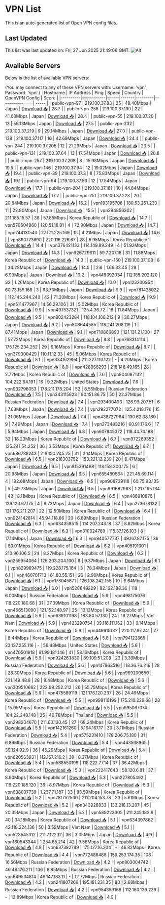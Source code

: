 # VPN List

This is an auto-generated list of Open VPN config files.

## Last Updated

This list was last updated on: Fri, 27 Jun 2025 21:49:06 GMT.
![Alt](https://repobeats.axiom.co/api/embed/186b98318ef1479477931607c1ad7d823f12451f.svg "Repobeats analytics image")

## Available Servers

Below is the list of available VPN servers:

(You may connect to any of these VPN servers with: Username: 'vpn', Password: 'vpn'.)
| Hostname | IP Address | Ping | Speed | Country | OpenVPN Config | Score |
|----------|------------|------|-------|---------|----------------| ----- |
| public-vpn-97 | 219.100.37.83 | 25 | 48.40Mbps | Japan | [Download 📥](./configs/server_0_JP.ovpn) | 28.7 |
| public-vpn-258 | 219.100.37.190 | 22 | 41.68Mbps | Japan | [Download 📥](./configs/server_1_JP.ovpn) | 28.4 |
| public-vpn-55 | 219.100.37.20 | 13 | 56.13Mbps | Japan | [Download 📥](./configs/server_2_JP.ovpn) | 27.5 |
| public-vpn-232 | 219.100.37.219 | 9 | 29.14Mbps | Japan | [Download 📥](./configs/server_3_JP.ovpn) | 27.0 |
| public-vpn-138 | 219.100.37.117 | 16 | 42.69Mbps | Japan | [Download 📥](./configs/server_4_JP.ovpn) | 24.4 |
| public-vpn-244 | 219.100.37.205 | 12 | 21.29Mbps | Japan | [Download 📥](./configs/server_5_JP.ovpn) | 23.5 |
| public-vpn-131 | 219.100.37.64 | 13 | 17.54Mbps | Japan | [Download 📥](./configs/server_6_JP.ovpn) | 20.8 |
| public-vpn-257 | 219.100.37.208 | 8 | 15.98Mbps | Japan | [Download 📥](./configs/server_7_JP.ovpn) | 19.5 |
| public-vpn-146 | 219.100.37.94 | 12 | 19.02Mbps | Japan | [Download 📥](./configs/server_8_JP.ovpn) | 19.4 |
| public-vpn-39 | 219.100.37.3 | 8 | 75.83Mbps | Japan | [Download 📥](./configs/server_9_JP.ovpn) | 19.1 |
| public-vpn-94 | 219.100.37.56 | 12 | 17.54Mbps | Japan | [Download 📥](./configs/server_10_JP.ovpn) | 17.7 |
| public-vpn-204 | 219.100.37.181 | 10 | 44.84Mbps | Japan | [Download 📥](./configs/server_11_JP.ovpn) | 17.2 |
| public-vpn-251 | 219.100.37.223 | 20 | 20.84Mbps | Japan | [Download 📥](./configs/server_12_JP.ovpn) | 16.2 |
| vpn193195706 | 180.53.251.230 | 11 | 22.80Mbps | Japan | [Download 📥](./configs/server_13_JP.ovpn) | 15.5 |
| vpn294856302 | 211.185.15.57 | 36 | 57.85Mbps | Korea Republic of | [Download 📥](./configs/server_14_KR.ovpn) | 14.7 |
| vpn570604960 | 120.51.18.81 | 4 | 72.90Mbps | Japan | [Download 📥](./configs/server_15_JP.ovpn) | 14.7 |
| vpn744131540 | 27.121.225.169 | 15 | 4.21Mbps | Japan | [Download 📥](./configs/server_16_JP.ovpn) | 14.6 |
| vpn890773690 | 220.116.226.67 | 28 | 8.95Mbps | Korea Republic of | [Download 📥](./configs/server_17_KR.ovpn) | 14.4 |
| vpn376421133 | 114.149.89.249 | 4 | 51.92Mbps | Japan | [Download 📥](./configs/server_18_JP.ovpn) | 14.3 |
| vpn926729611 | 59.7.207.18 | 31 | 11.88Mbps | Korea Republic of | [Download 📥](./configs/server_19_KR.ovpn) | 14.3 |
| public-vpn-150 | 219.100.37.108 | 8 | 34.28Mbps | Japan | [Download 📥](./configs/server_20_JP.ovpn) | 14.0 |
| 2i6 | 1.66.33.45 | 28 | 6.99Mbps | Japan | [Download 📥](./configs/server_21_JP.ovpn) | 10.2 |
| vpn448392034 | 112.185.202.120 | 32 | 1.26Mbps | Korea Republic of | [Download 📥](./configs/server_22_KR.ovpn) | 10.0 |
| vpn123200954 | 60.73.159.168 | 3 | 63.73Mbps | Japan | [Download 📥](./configs/server_23_JP.ovpn) | 9.9 |
| vpn781425022 | 112.145.244.240 | 42 | 71.30Mbps | Korea Republic of | [Download 📥](./configs/server_24_KR.ovpn) | 9.9 |
| vpn511477967 | 14.56.29.106 | 31 | 5.02Mbps | Korea Republic of | [Download 📥](./configs/server_25_KR.ovpn) | 9.9 |
| vpn497537321 | 125.4.36.72 | 18 | 11.84Mbps | Japan | [Download 📥](./configs/server_26_JP.ovpn) | 9.5 |
| vpn802423284 | 118.104.106.212 | 9 | 30.27Mbps | Japan | [Download 📥](./configs/server_27_JP.ovpn) | 9.2 |
| vpn808644585 | 118.241.208.119 | 1 | 87.41Mbps | Japan | [Download 📥](./configs/server_28_JP.ovpn) | 9.1 |
| vpn710866893 | 121.131.21.100 | 27 | 57.72Mbps | Korea Republic of | [Download 📥](./configs/server_29_KR.ovpn) | 8.8 |
| vpn768314114 | 175.125.234.252 | 29 | 9.16Mbps | Korea Republic of | [Download 📥](./configs/server_30_KR.ovpn) | 8.7 |
| vpn379300429 | 110.11.12.33 | 45 | 5.06Mbps | Korea Republic of | [Download 📥](./configs/server_31_KR.ovpn) | 8.1 |
| vpn334162994 | 211.227.110.122 | - | 4.20Mbps | Korea Republic of | [Download 📥](./configs/server_32_KR.ovpn) | 8.0 |
| vpn428966293 | 218.146.49.165 | 28 | 2.77Mbps | Korea Republic of | [Download 📥](./configs/server_33_KR.ovpn) | 7.6 |
| vpn904087132 | 104.222.94.191 | 16 | 9.32Mbps | United States | [Download 📥](./configs/server_34_US.ovpn) | 7.6 |
| vpn932796053 | 178.211.178.204 | 52 | 8.55Mbps | Russian Federation | [Download 📥](./configs/server_35_RU.ovpn) | 7.5 |
| vpn343115623 | 90.151.86.75 | 50 | 22.37Mbps | Russian Federation | [Download 📥](./configs/server_36_RU.ovpn) | 7.4 |
| vpn293400493 | 126.99.207.51 | 6 | 7.63Mbps | Japan | [Download 📥](./configs/server_37_JP.ovpn) | 7.4 |
| vpn292277072 | 125.4.218.176 | 15 | 21.06Mbps | Japan | [Download 📥](./configs/server_38_JP.ovpn) | 7.4 |
| vpn438727964 | 130.62.38.180 | 9 | 7.49Mbps | Japan | [Download 📥](./configs/server_39_JP.ovpn) | 7.4 |
| vpn273483216 | 60.91.176.6 | 17 | 5.94Mbps | Japan | [Download 📥](./configs/server_40_JP.ovpn) | 6.8 |
| vpn607845372 | 118.44.74.188 | 32 | 18.23Mbps | Korea Republic of | [Download 📥](./configs/server_41_KR.ovpn) | 6.7 |
| vpn972269352 | 125.241.54.252 | 36 | 3.52Mbps | Korea Republic of | [Download 📥](./configs/server_42_KR.ovpn) | 6.7 |
| vpn686788243 | 218.150.245.25 | 31 | 3.14Mbps | Korea Republic of | [Download 📥](./configs/server_43_KR.ovpn) | 6.5 |
| vpn216303752 | 153.221.12.239 | 20 | 9.47Mbps | Japan | [Download 📥](./configs/server_44_JP.ovpn) | 6.5 |
| vpn815391488 | 118.158.200.175 | 6 | 20.98Mbps | Japan | [Download 📥](./configs/server_45_JP.ovpn) | 6.5 |
| vpn655480564 | 221.45.69.114 | 4 | 192.68Mbps | Japan | [Download 📥](./configs/server_46_JP.ovpn) | 6.5 |
| vpn908739118 | 60.75.93.135 | 5 | 49.73Mbps | Japan | [Download 📥](./configs/server_47_JP.ovpn) | 6.5 |
| vpn991682963 | 1.217.165.134 | 42 | 8.11Mbps | Korea Republic of | [Download 📥](./configs/server_48_KR.ovpn) | 6.5 |
| vpn488910876 | 126.120.67.175 | 4 | 9.73Mbps | Japan | [Download 📥](./configs/server_49_JP.ovpn) | 6.4 |
| vpn273678132 | 121.176.211.207 | 22 | 12.50Mbps | Korea Republic of | [Download 📥](./configs/server_50_KR.ovpn) | 6.4 |
| vpn924142814 | 45.94.118.86 | 20 | 6.89Mbps | Russian Federation | [Download 📥](./configs/server_51_RU.ovpn) | 6.3 |
| vpn634358515 | 114.207.243.18 | 37 | 8.82Mbps | Korea Republic of | [Download 📥](./configs/server_52_KR.ovpn) | 6.3 |
| vpn310924789 | 115.37.126.103 | 8 | 17.14Mbps | Japan | [Download 📥](./configs/server_53_JP.ovpn) | 6.3 |
| vpn940577737 | 49.167.87.175 | 39 | 60.01Mbps | Korea Republic of | [Download 📥](./configs/server_54_KR.ovpn) | 6.2 |
| vpn405191001 | 210.96.106.5 | 24 | 8.27Mbps | Korea Republic of | [Download 📥](./configs/server_55_KR.ovpn) | 6.2 |
| vpn255954064 | 126.203.204.100 | 8 | 9.37Mbps | Japan | [Download 📥](./configs/server_56_JP.ovpn) | 6.1 |
| vpn829989475 | 119.228.175.164 | 3 | 78.34Mbps | Japan | [Download 📥](./configs/server_57_JP.ovpn) | 6.1 |
| vpn460701713 | 61.80.55.151 | 26 | 2.90Mbps | Korea Republic of | [Download 📥](./configs/server_58_KR.ovpn) | 6.1 |
| vpn178045871 | 126.108.242.155 | 10 | 9.64Mbps | Japan | [Download 📥](./configs/server_59_JP.ovpn) | 6.0 |
| vpn528848229 | 82.162.188.36 | 118 | 6.00Mbps | Russian Federation | [Download 📥](./configs/server_60_RU.ovpn) | 5.9 |
| vpn498175076 | 118.220.180.68 | 31 | 27.39Mbps | Korea Republic of | [Download 📥](./configs/server_61_KR.ovpn) | 5.9 |
| vpn466513090 | 121.152.148.97 | 25 | 13.13Mbps | Korea Republic of | [Download 📥](./configs/server_62_KR.ovpn) | 5.9 |
| vpn639101198 | 183.80.57.130 | 24 | 19.27Mbps | Viet Nam | [Download 📥](./configs/server_63_VN.ovpn) | 5.9 |
| vpn423290754 | 39.118.111.162 | 33 | 9.14Mbps | Korea Republic of | [Download 📥](./configs/server_64_KR.ovpn) | 5.8 |
| vpn449615132 | 220.117.97.241 | 27 | 8.44Mbps | Korea Republic of | [Download 📥](./configs/server_65_KR.ovpn) | 5.8 |
| vpn794122865 | 23.137.255.116 | - | 56.48Mbps | United States | [Download 📥](./configs/server_66_US.ovpn) | 5.6 |
| vpn470501918 | 61.99.181.146 | 41 | 58.16Mbps | Korea Republic of | [Download 📥](./configs/server_67_KR.ovpn) | 5.6 |
| vpn924263830 | 89.109.51.208 | 23 | 3.39Mbps | Russian Federation | [Download 📥](./configs/server_68_RU.ovpn) | 5.6 |
| vpn147863516 | 118.36.76.216 | 28 | 28.30Mbps | Korea Republic of | [Download 📥](./configs/server_69_KR.ovpn) | 5.6 |
| vpn999209650 | 221.149.48.8 | 28 | 8.48Mbps | Korea Republic of | [Download 📥](./configs/server_70_KR.ovpn) | 5.6 |
| vpn309510662 | 222.99.252.212 | 26 | 55.75Mbps | Korea Republic of | [Download 📥](./configs/server_71_KR.ovpn) | 5.6 |
| vpn475589119 | 121.176.120.237 | 26 | 24.49Mbps | Korea Republic of | [Download 📥](./configs/server_72_KR.ovpn) | 5.5 |
| vpn999116199 | 175.210.229.68 | 28 | 15.95Mbps | Korea Republic of | [Download 📥](./configs/server_73_KR.ovpn) | 5.5 |
| vpn995067074 | 184.22.248.148 | 25 | 49.78Mbps | Thailand | [Download 📥](./configs/server_74_TH.ovpn) | 5.5 |
| vpn298204670 | 211.63.130.45 | 27 | 68.24Mbps | Korea Republic of | [Download 📥](./configs/server_75_KR.ovpn) | 5.5 |
| vpn142161260 | 5.164.167.17 | 30 | 3.11Mbps | Russian Federation | [Download 📥](./configs/server_76_RU.ovpn) | 5.4 |
| vpn575231410 | 178.206.75.180 | 31 | 6.89Mbps | Russian Federation | [Download 📥](./configs/server_77_RU.ovpn) | 5.4 |
| vpn443568865 | 39.124.92.9 | 36 | 45.29Mbps | Korea Republic of | [Download 📥](./configs/server_78_KR.ovpn) | 5.4 |
| vpn620563931 | 112.167.216.2 | 39 | 8.37Mbps | Korea Republic of | [Download 📥](./configs/server_79_KR.ovpn) | 5.4 |
| vpn588550199 | 118.222.77.14 | 37 | 36.42Mbps | Korea Republic of | [Download 📥](./configs/server_80_KR.ovpn) | 5.3 |
| vpn222417643 | 58.120.6.81 | 37 | 8.60Mbps | Korea Republic of | [Download 📥](./configs/server_81_KR.ovpn) | 5.3 |
| vpn227805492 | 118.220.185.120 | 36 | 8.97Mbps | Korea Republic of | [Download 📥](./configs/server_82_KR.ovpn) | 5.3 |
| vpn638037739 | 1.237.71.187 | 33 | 83.59Mbps | Korea Republic of | [Download 📥](./configs/server_83_KR.ovpn) | 5.2 |
| vpn781752500 | 211.204.153.78 | 33 | 5.61Mbps | Korea Republic of | [Download 📥](./configs/server_84_KR.ovpn) | 5.2 |
| vpn343928833 | 133.218.13.207 | 45 | 20.35Mbps | Japan | [Download 📥](./configs/server_85_JP.ovpn) | 5.2 |
| vpn589223305 | 211.245.182.8 | 40 | 34.18Mbps | Korea Republic of | [Download 📥](./configs/server_86_KR.ovpn) | 5.1 |
| vpn634397862 | 42.118.224.136 | 50 | 3.59Mbps | Viet Nam | [Download 📥](./configs/server_87_VN.ovpn) | 5.1 |
| vpn523545312 | 211.7.122.12 | 36 | 3.05Mbps | Japan | [Download 📥](./configs/server_88_JP.ovpn) | 4.9 |
| vpn160543344 | 1.254.65.214 | 42 | 9.58Mbps | Korea Republic of | [Download 📥](./configs/server_89_KR.ovpn) | 4.8 |
| vpn637392789 | 175.127.16.204 | - | 46.82Mbps | Korea Republic of | [Download 📥](./configs/server_90_KR.ovpn) | 4.4 |
| vpn772486486 | 159.253.174.35 | 108 | 16.56Mbps | Russian Federation | [Download 📥](./configs/server_91_RU.ovpn) | 4.2 |
| vpn803004742 | 46.48.176.211 | 136 | 8.85Mbps | Russian Federation | [Download 📥](./configs/server_92_RU.ovpn) | 4.2 |
| vpn649534814 | 46.147.183.11 | - | 12.77Mbps | Russian Federation | [Download 📥](./configs/server_93_RU.ovpn) | 4.2 |
| vpn241807266 | 195.191.231.35 | 80 | 2.68Mbps | Russian Federation | [Download 📥](./configs/server_94_RU.ovpn) | 4.2 |
| vpn954359166 | 112.160.139.229 | - | 12.89Mbps | Korea Republic of | [Download 📥](./configs/server_95_KR.ovpn) | 4.0 |

